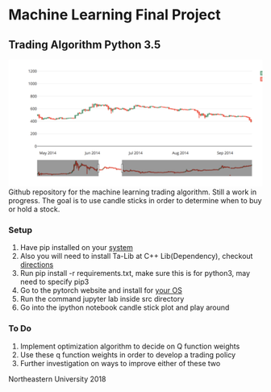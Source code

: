 # Machine Learning Final Project
## Trading Algorithm Python 3.5 

![Alt text](src/lines.png)
Github repository for the machine learning trading algorithm. Still a work in progress. The goal is to use candle sticks in order to determine when to buy or hold a stock. 

### Setup
1. Have pip installed on your [system](https://pip.pypa.io/en/stable/) 
2. Also you will need to install Ta-Lib at C++ Lib(Dependency), checkout [directions](https://github.com/mrjbq7/ta-lib)
3. Run pip install -r requirements.txt, make sure this is for python3, may need to specify pip3
4. Go to the pytorch website and install for [your OS](http://pytorch.org)
5. Run the command jupyter lab inside src directory
6. Go into the ipython notebook candle stick plot and play around

### To Do
1. Implement optimization algorithm to decide on Q function weights
2. Use these q function weights in order to develop a trading policy
3. Further investigation on ways to improve either of these two

Northeastern University 2018
